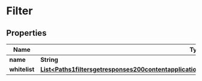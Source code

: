 # Filter

## Properties
Name | Type | Description | Notes
------------ | ------------- | ------------- | -------------
**name** | **String** |  |  [optional]
**whitelist** | [**List&lt;Paths1filtersgetresponses200contentapplication1jsonschemaitemsoneOf0propertieswhitelistitems&gt;**](Paths1filtersgetresponses200contentapplication1jsonschemaitemsoneOf0propertieswhitelistitems.md) |  |  [optional]
